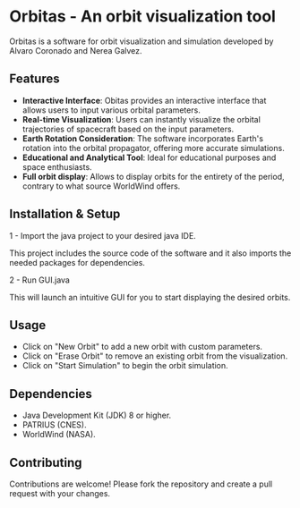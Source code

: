 # Orbitas - An orbit visualization tool

Orbitas is a software for orbit visualization and simulation developed by Alvaro Coronado and Nerea Galvez.

## Features
- **Interactive Interface**: Obitas provides an interactive interface that allows users to input various orbital parameters.
- **Real-time Visualization**: Users can instantly visualize the orbital trajectories of spacecraft based on the input parameters.
- **Earth Rotation Consideration**: The software incorporates Earth's rotation into the orbital propagator, offering more accurate simulations.
- **Educational and Analytical Tool**: Ideal for educational purposes and space enthusiasts.
- **Full orbit display**: Allows to display orbits for the entirety of the period, contrary to what source WorldWind offers.

## Installation & Setup

1 - Import the java project to your desired java IDE.

This project includes the source code of the software and it also imports the needed packages for dependencies.

2 - Run GUI.java

This will launch an intuitive GUI for you to start displaying the desired orbits.

## Usage

- Click on "New Orbit" to add a new orbit with custom parameters.
- Click on "Erase Orbit" to remove an existing orbit from the visualization.
- Click on "Start Simulation" to begin the orbit simulation.

## Dependencies

- Java Development Kit (JDK) 8 or higher.
- PATRIUS (CNES).
- WorldWind (NASA).

## Contributing

Contributions are welcome! Please fork the repository and create a pull request with your changes.
